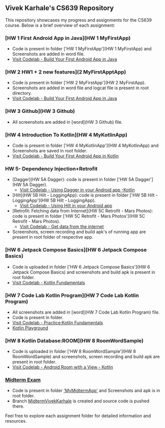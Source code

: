 ## Vivek Karhale's CS639 Repository

This repository showcases my progress and assignments for the CS639 course. Below is a brief overview of each assignment:

### [HW 1 First Android App in Java](HW 1 MyFirstApp)

- Code is present in folder ['HW 1 MyFirstApp'](HW 1 MyFirstApp) and Screenshots are added in word file.
- [Visit Codelab - Build Your First Android App in Java](https://developer.android.com/codelabs/build-your-first-android-app#0)

### [HW 2 HW1 + 2 new features](2 MyFirstApptApp)

- Code is present in folder ['HW 2 MyFirstApp'](HW 2 MyFirstApp).
- Screenshots are added in word file and logcat file is present in root directory.
- [Visit Codelab - Build Your First Android App in Java](https://developer.android.com/codelabs/build-your-first-android-app#0)

### [HW 3 Github](HW 3 Github)

- All screenshots are added in [word](HW 3 Github) file.

### [HW 4 Introduction To Kotlin](HW 4 MyKotlinApp)

- Code is present in folder ['HW 4 MyKotlinApp'](HW 4 MyKotlinApp) and Screenshots are saved in root folder.
- [Visit Codelab - Build Your First Android App in Kotlin](https://developer.android.com/codelabs/build-your-first-android-app-kotlin#0)

### HW 5- Dependency Injection+Retrofit

- [Dagger](HW 5A Dagger): code is present in folder ['HW 5A Dagger'](HW 5A Dagger).
  - [Visit Codelab - Using Dagger in your Android app -Kotlin](https://developer.android.com/codelabs/android-dagger#0)
- [Hilt](HW 5B Hilt - LoggingApp): code is present in folder ['HW 5B Hilt - LoggingApp'](HW 5B Hilt - LoggingApp).
  - [Visit Codelab - Using Hilt in your Android app](https://developer.android.com/codelabs/android-hilt#0)
- [Retrofit: Fetching data from Internet](HW 5C Retrofit - Mars Photos): code is present in folder ['HW 5C Retrofit - Mars Photos'](HW 5C Retrofit - Mars Photos).
  - [Visit Codelab - Get data from the internet](https://developer.android.com/codelabs/basic-android-kotlin-training-getting-data-internet#0)
- Screenshots, screen recording and build apk's of running app are present in root folder of respective app.


### [HW 6 Jetpack Compose Basics](HW 6 Jetpack Compose Basics)

- Code is uploaded in folder ['HW 6 Jetpack Compose Basics'](HW 6 Jetpack Compose Basics) and screenshots and build apk is present in root folder.
- [Visit Codelab - Kotlin Fundamentals](https://developer.android.com/codelabs/basic-android-kotlin-compose-kotlin-fundamentals-practice-problems?hl=en#0)

### [HW 7 Code Lab Kotlin Program](HW 7 Code Lab Kotlin Program)

- All screenshots are added in [word](HW 7 Code Lab Kotlin Program) file.
- Code is present in folder.
- [Visit Codelab - Practice:Kotlin Fundamentals](https://developer.android.com/codelabs/basic-android-kotlin-compose-kotlin-fundamentals-practice-problems#0)
- [Kotlin Playground](https://developer.android.com/training/kotlinplayground)

### [HW 8 Kotlin Database:ROOM](HW 8 RoomWordSample)
- Code is uploaded in folder ['HW 8 RoomWordSample'](HW 8 RoomWordSample) and screenshots, screen recording and build apk are present in root folder.
- [Visit Codelab - Android Room with a View - Kotlin](https://developer.android.com/codelabs/android-room-with-a-view-kotlin#0)

### [Midterm Exam](MyMidtermApp)

- Code is present in folder ['MyMidtermApp'](MyMidtermApp) and Screenshots and apk is in root folder.
- Branch [MidtermVivekKarhale](https://github.com/Kvivek2109/cs639/tree/MidtermVivekKarhale/MyMidtermApp) is created and source code is pushed there.

Feel free to explore each assignment folder for detailed information and resources.
